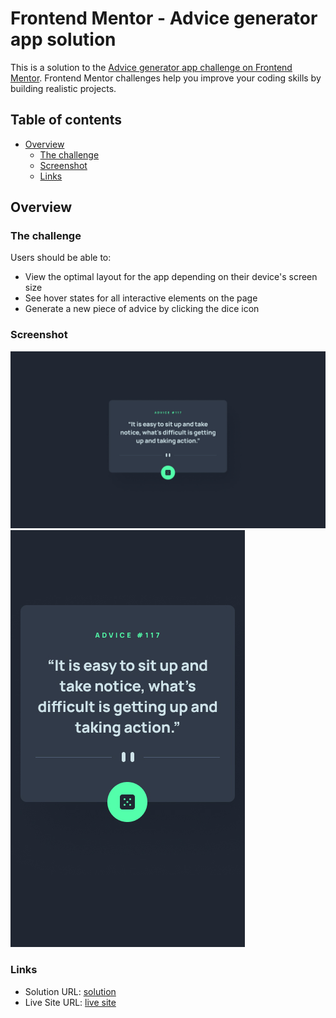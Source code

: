 # Frontend Mentor - Advice generator app solution

This is a solution to the [Advice generator app challenge on Frontend Mentor](https://www.frontendmentor.io/challenges/advice-generator-app-QdUG-13db). Frontend Mentor challenges help you improve your coding skills by building realistic projects.

## Table of contents

- [Overview](#overview)
  - [The challenge](#the-challenge)
  - [Screenshot](#screenshot)
  - [Links](#links)

## Overview

### The challenge

Users should be able to:

- View the optimal layout for the app depending on their device's screen size
- See hover states for all interactive elements on the page
- Generate a new piece of advice by clicking the dice icon

### Screenshot

![](/images/desktop-screenshot.jpg)
![](/images/mobile-screenshot.jpg)

### Links

- Solution URL: [solution](https://github.com/omarShabann/Advice-Generator-App/)
- Live Site URL: [live site](https://omarshabann.github.io/Advice-Generator-App/)
